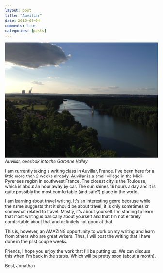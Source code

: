 ```yaml
---
layout: post
title: "Auvillar"
date: 2015-08-04
comments: true
categories: [posts]
---
```


![Auvillar Overlook](/images/auvillar.jpg)
*Auvillar, overlook into the Garonne Valley*

I am currently taking a writing class in Auvillar, France. I've been here for a little more than 2 weeks already. Auvillar is a small village in the Midi-Pyrenees region in southwest France. The closest city is the Toulouse, which is about an hour away by car. The sun shines 16 hours a day and it is quite possibly the most comfortable (and safe?) place in the world.

I am learning about travel writing. It's an interesting genre because while the name suggests that it should be about travel, it is only sometimes or somewhat related to travel. Mostly, it's about yourself. I'm starting to learn that most writing is basically about yourself and that I'm not entirely comfortable about that and definitely not good at that. 

This is, however, an AMAZING opportunity to work on my writing and learn from others who are great writers. Thus, I will post the writing that I have done in the past couple weeks. 

Friends, I hope you enjoy the work that I'll be putting up. We can discuss this when I'm back in the states. Which will be pretty soon (about a month).

Best,
Jonathan